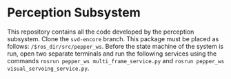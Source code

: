 # Perception Subsystem

This repository contains all the code developed by the perception subsystem. Clone the `svd-encore` branch.
This package must be placed as follows: `/$ros_dir/src/pepper_ws`.
Before the state machine of the system is run, open two separate terminals and run the following services using the commands 
`rosrun pepper_ws multi_frame_service.py` and `rosrun pepper_ws visual_servoing_service.py`.



